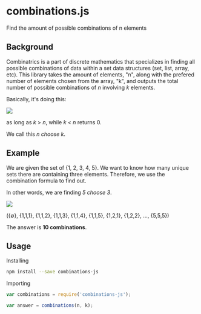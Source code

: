 # combinations.js

Find the amount of possible combinations of n elements

## Background

Combinatrics is a part of discrete mathematics that specializes in finding all possible combinations of data within a set data structures (set, list, array, etc). This library takes the amount of elements, "n", along with the prefered number of elements chosen from the array, "k", and outputs the total number of possible combinations of _n_ involving _k_ elements.

Basically, it's doing this:

![](http://i.imgur.com/BTB1wG9.png)

as long as _k_ > _n_, while _k_ < _n_ returns 0.

We call this _n choose k_.

Example
--------
We are given the set of {1, 2, 3, 4, 5}. We want to know how many unique sets there are containing three elements. Therefore, we use the combination formula to find out.

In other words, we are finding _5 choose 3_.

![](http://i.imgur.com/8ku3UHj.png)

({∅}, {1,1,1}, {1,1,2}, {1,1,3}, {1,1,4}, {1,1,5}, {1,2,1}, {1,2,2}, ..., {5,5,5})

The answer is __10 combinations__.

## Usage

Installing

```sh
npm install --save combinations-js
```

Importing

```js
var combinations = require('combinations-js');

var answer = combinations(n, k);
```